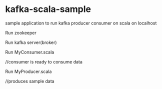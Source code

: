 # kafka-scala-sample

sample application to run kafka producer consumer on scala on localhost

Run zookeeper

Run kafka server(broker)

Run MyConsumer.scala

//consumer is ready to consume data

Run MyProducer.scala

//produces sample data 
